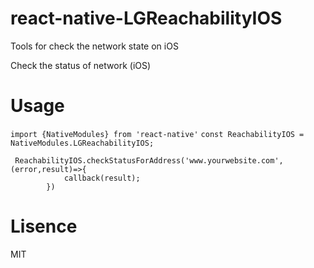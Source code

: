 # react-native-LGReachabilityIOS
Tools for check the network state on iOS

Check the status of network (iOS)

# Usage

`import {NativeModules} from 'react-native'`
`const ReachabilityIOS = NativeModules.LGReachabilityIOS;`

```
 ReachabilityIOS.checkStatusForAddress('www.yourwebsite.com',(error,result)=>{
            callback(result);
        })
```

# Lisence
MIT
